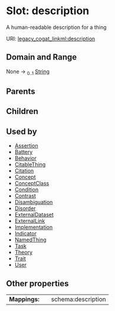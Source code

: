 
# Slot: description

A human-readable description for a thing

URI: [legacy_cogat_linkml:description](https://w3id.org/rwblair/legacy-cogat-linkml/description)


## Domain and Range

None &#8594;  <sub>0..1</sub> [String](types/String.md)

## Parents


## Children


## Used by

 * [Assertion](Assertion.md)
 * [Battery](Battery.md)
 * [Behavior](Behavior.md)
 * [CitableThing](CitableThing.md)
 * [Citation](Citation.md)
 * [Concept](Concept.md)
 * [ConceptClass](ConceptClass.md)
 * [Condition](Condition.md)
 * [Contrast](Contrast.md)
 * [Disambiguation](Disambiguation.md)
 * [Disorder](Disorder.md)
 * [ExternalDataset](ExternalDataset.md)
 * [ExternalLink](ExternalLink.md)
 * [Implementation](Implementation.md)
 * [Indicator](Indicator.md)
 * [NamedThing](NamedThing.md)
 * [Task](Task.md)
 * [Theory](Theory.md)
 * [Trait](Trait.md)
 * [User](User.md)

## Other properties

|  |  |  |
| --- | --- | --- |
| **Mappings:** | | schema:description |